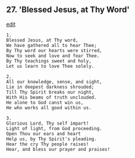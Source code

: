 
## 27.  'Blessed Jesus, at Thy Word'
[edit](https://docs.google.com/document/d/1S6Uop9w5bvcz9Ocmk-V4nazx9vrlvm1Y/edit?mode=html)




    1.
    Blessed Jesus, at Thy word,
    We have gathered all to hear Thee;
    By Thy word our hearts were stirred,
    Now to seek and love and fear Thee.
    By Thy teachings sweet and holy,
    Let us learn to love Thee solely.

    2.
    All our knowledge, sense, and sight,
    Lie in deepest darkness shrouded;
    Till Thy Spirit breaks our night,
    With His beams of truth unclouded.
    He alone to God canst win us,
    He who works all good within us.

    3.
    Glorious Lord, Thy self impart!
    Light of light, from God proceeding.
    Open Thou our ears and heart
    Help us, by Thy Spirit's pleading.
    Hear the cry Thy people raises!
    Hear, and bless our prayer and praises!
